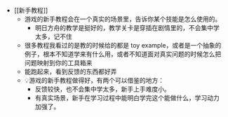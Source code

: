 - [[新手教程]]
	- 游戏的新手教程会在一个真实的场景里，告诉你某个技能是怎么使用的。
		- 明日方舟的教学是挺好的，教学关卡是穿插在剧情里的，不会集中学太多，记不住
	- 很多教程我看过的是教的时候给的都是 toy example，或者是一个抽象的例子，根本不知道学来有什么用，或者不知道面对真实问题的时候怎么把问题映射到你的工具箱来
	- 能跑起来，看到反馈的东西都好弄
	- 💡游戏的新手教程做得好，有两个可以借鉴的地方：
		- 反馈较快，也不会集中学太多，新手上手难度小。
		- 有真实场景，新手在学习过程中能明白学完这个能做什么，学习动力加强了。